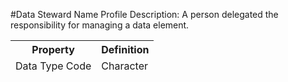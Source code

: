 #Data Steward Name Profile
Description: A person delegated the responsibility for managing a data element.<table><thead><tr><th scope='col'>Property</th><th scope='col'>Definition</th></tr><tr><td>Data Type Code</td><td>Character</td></table>